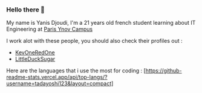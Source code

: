 ### Hello there 👋
My name is Yanis Djoudi, I'm a 21 years old french student learning about IT Engineering at [Paris Ynov Campus](https://www.ynov-paris.com/)

I work alot with these people, you should also check their profiles out :
- [KevOneRedOne](https://github.com/KevOneRedOne)
- [LittleDuckSugar](https://github.com/LittleDuckSugar)

Here are the languages that i use the most for coding :
[https://github-readme-stats.vercel.app/api/top-langs/?username=tadayoshi123&layout=compact]

<!--
**Tadayoshi123/tadayoshi123** is a ✨ _special_ ✨ repository because its `README.md` (this file) appears on your GitHub profile.

Here are some ideas to get you started:

- 🔭 I’m currently working on ...
- 🌱 I’m currently learning ...
- 👯 I’m looking to collaborate on ...
- 🤔 I’m looking for help with ...
- 💬 Ask me about ...
- 📫 How to reach me: ...
- 😄 Pronouns: ...
- ⚡ Fun fact: ...
-->

